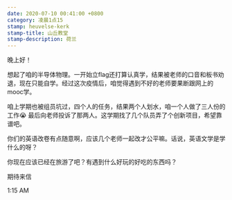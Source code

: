 ```yaml
---
date: 2020-07-10 00:41:00 +0800
category: 凌晨1点15
stamp: heuvelse-kerk
stamp-title: 山丘教堂
stamp-description: 荷兰
---
```


晚上好！

想起了咱的半导体物理。一开始立flag还打算认真学，结果被老师的口音和板书劝退，现在只能自学。经过这次疫情后，咱觉得遇到不好的老师要果断跟网上的mooc学。

咱上学期也被组员坑过，四个人的任务，结果两个人划水，咱一个人做了三人份的工作😭 最后向老师投诉了那两人。这学期找了几个队员弄了个创新项目，希望靠谱吧。

你们的英语改卷有点随意啊，应该几个老师一起改才公平嘛。话说，英语文学是学什么的呀？

你现在应该已经在旅游了吧？有遇到什么好玩的好吃的东西吗？

期待来信

1:15 AM
